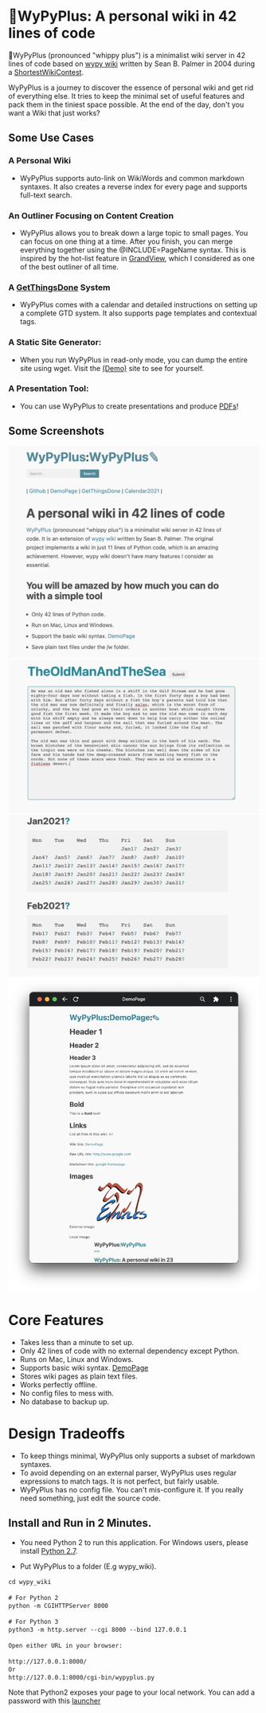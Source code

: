 # 🍦WyPyPlus: A personal wiki in 42 lines of code

🍦WyPyPlus (pronounced "whippy plus") is a minimalist wiki server in 42 lines of code based on [wypy wiki](http://infomesh.net/2003/wypy/) written by Sean B. Palmer in 2004 during a [ShortestWikiContest](http://wiki.c2.com/?ShortestWikiContest).

WyPyPlus is a journey to discover the essence of personal wiki and get rid of everything else. It tries to keep the minimal set of useful features and pack them in the tiniest space possible. At the end of the day, don't you want a Wiki that just works?


## Some Use Cases

### A Personal Wiki
*  WyPyPlus supports auto-link on WikiWords and common markdown syntaxes. It also creates a reverse index for every page and supports full-text search.

### An Outliner Focusing on Content Creation
*  WyPyPlus allows you to break down a large topic to small pages. You can focus on one thing at a time. After you finish, you can merge everything together using the @INCLUDE=PageName syntax. This is inspired by the hot-list feature in [GrandView](https://welcometosherwood.wordpress.com/2009/10/10/grandview/), which I considered as one of the best outliner of all time.

### A [GetThingsDone](https://en.wikipedia.org/wiki/Getting_Things_Done) System
* WyPyPlus comes with a calendar and detailed instructions on setting up a complete GTD system. It also supports page templates and contextual tags. 

### A Static Site Generator:
*  When you run WyPyPlus in read-only mode, you can dump the entire site using wget. Visit the [(Demo)](https://ctrl-c.club/~lchen/cgi-bin/wypyplus.py%3Fp=WyPyPlus.html) site to see for yourself.
 
### A Presentation Tool:
* You can use WyPyPlus to create presentations and produce [PDFs](https://github.com/lchen198/wypyplus/blob/main/example_hardcopy.pdf)!

## Some Screenshots
![](example.png)
![](editor.png)
![](calendar.png)
![](example2.png)

# Core Features
* Takes less than a minute to set up.
* Only 42 lines of code with no external dependency except Python.
* Runs on Mac, Linux and Windows.
* Supports basic wiki syntax. [DemoPage](https://github.com/lchen198/wypyplus/blob/main/w/DemoPage)
* Stores wiki pages as plain text files. 
* Works perfectly offline.
* No config files to mess with.
* No database to backup up.

# Design Tradeoffs

* To keep things minimal, WyPyPlus only supports a subset of markdown syntaxes. 
* To avoid depending on an external parser, WyPyPlus uses regular expressions to match tags. It is not perfect, but fairly usable. 
* WyPyPlus has no config file. You can't mis-configure it. If you really need something, just edit the source code.


## Install and Run in 2 Minutes.

* You need Python 2 to run this application. For Windows users, please install [Python 2.7](https://www.python.org/download/releases/2.7/).

* Put WyPyPlus to a folder (E.g wypy_wiki).
```
cd wypy_wiki

# For Python 2
python -m CGIHTTPServer 8000 

# For Python 3
python3 -m http.server --cgi 8000 --bind 127.0.0.1

Open either URL in your browser:

http://127.0.0.1:8000/
Or 
http://127.0.0.1:8000/cgi-bin/wypyplus.py
```
Note that Python2 exposes your page to your local network. You can add a password with this [launcher](https://github.com/lchen198/wypyplus/wiki#how-to-add-password-authentication-in-python-2)
